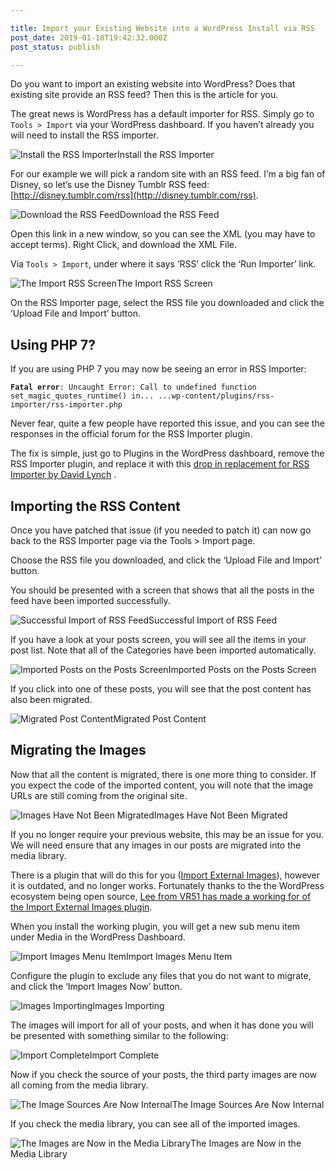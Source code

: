 ```yaml
---

title: Import your Existing Website into a WordPress Install via RSS
post_date: 2019-01-18T19:42:32.000Z
post_status: publish

---
```


Do you want to import an existing website into WordPress? Does that existing site provide an RSS feed? Then this is the article for you.

The great news is WordPress has a default importer for RSS. Simply go to `Tools > Import` via your WordPress dashboard. If you haven’t already you will need to install the RSS importer.

![Install the RSS Importer](https://cdn.hashnode.com/res/hashnode/image/upload/v1639990202538/TIT3_DfUs.png)Install the RSS Importer

For our example we will pick a random site with an RSS feed. I’m a big fan of Disney, so let’s use the Disney Tumblr RSS feed: [http://disney.tumblr.com/rss](http://disney.tumblr.com/rss).  

![Download the RSS Feed](https://cdn.hashnode.com/res/hashnode/image/upload/v1639990208428/baPfYvGqA.png)Download the RSS Feed

Open this link in a new window, so you can see the XML (you may have to accept terms). Right Click, and download the XML File.

Via `Tools > Import`, under where it says ‘RSS’ click the ‘Run Importer’ link.

![The Import RSS Screen](https://cdn.hashnode.com/res/hashnode/image/upload/v1639990213493/90nbb3jlA.png)The Import RSS Screen

On the RSS Importer page, select the RSS file you downloaded and click the ‘Upload File and Import’ button.

Using PHP 7?
------------

If you are using PHP 7 you may now be seeing an error in RSS Importer:

**`Fatal error`**`: Uncaught Error: Call to undefined function set_magic_quotes_runtime() in... ...wp-content/plugins/rss-importer/rss-importer.php`

Never fear, quite a few people have reported this issue, and you can see the responses in the official forum for the RSS Importer plugin.

The fix is simple, just go to Plugins in the WordPress dashboard, remove the RSS Importer plugin, and replace it with this [drop in replacement for RSS Importer by David Lynch](https://github.com/kemayo/wp-rss-importer) .

Importing the RSS Content
-------------------------

Once you have patched that issue (if you needed to patch it) can now go back to the RSS Importer page via the Tools > Import page.

Choose the RSS file you downloaded, and click the ‘Upload File and Import’ button.

You should be presented with a screen that shows that all the posts in the feed have been imported successfully.

![Successful Import of RSS Feed](https://cdn.hashnode.com/res/hashnode/image/upload/v1639990218043/Wb8QyTJdr_.png)Successful Import of RSS Feed

If you have a look at your posts screen, you will see all the items in your post list. Note that all of the Categories have been imported automatically.

![Imported Posts on the Posts Screen](https://cdn.hashnode.com/res/hashnode/image/upload/v1639990223113/BWCph5TUH.png)Imported Posts on the Posts Screen

If you click into one of these posts, you will see that the post content has also been migrated.

![Migrated Post Content](https://cdn.hashnode.com/res/hashnode/image/upload/v1639990228256/mw1oLvirN.png)Migrated Post Content

Migrating the Images
--------------------

Now that all the content is migrated, there is one more thing to consider. If you expect the code of the imported content, you will note that the image URLs are still coming from the original site.

![Images Have Not Been Migrated](https://cdn.hashnode.com/res/hashnode/image/upload/v1639990233182/vhXAMgfM9.png)Images Have Not Been Migrated

If you no longer require your previous website, this may be an issue for you. We will need ensure that any images in our posts are migrated into the media library.

There is a plugin that will do this for you ([Import External Images](https://wordpress.org/plugins/import-external-images/)), however it is outdated, and no longer works. Fortunately thanks to the the WordPress ecosystem being open source, [Lee from VR51 has made a working for of the Import External Images plugin](https://github.com/VR51/Import-External-Images-2).

When you install the working plugin, you will get a new sub menu item under Media in the WordPress Dashboard.

![Import Images Menu Item](https://cdn.hashnode.com/res/hashnode/image/upload/v1639990237586/AvxwcHt53.png)Import Images Menu Item

Configure the plugin to exclude any files that you do not want to migrate, and click the ‘Import Images Now’ button.

![Images Importing](https://cdn.hashnode.com/res/hashnode/image/upload/v1639990241533/m1GnlZdQS.png)Images Importing

The images will import for all of your posts, and when it has done you will be presented with something similar to the following:

![Import Complete](https://cdn.hashnode.com/res/hashnode/image/upload/v1639990245389/LwyO859gV.png)Import Complete

Now if you check the source of your posts, the third party images are now all coming from the media library.

![The Image Sources Are Now Internal](https://cdn.hashnode.com/res/hashnode/image/upload/v1639990249842/9HizfKcjD.png)The Image Sources Are Now Internal

If you check the media library, you can see all of the imported images.

![The Images are Now in the Media Library](https://cdn.hashnode.com/res/hashnode/image/upload/v1639990254673/v4NwHv8-p.png)The Images are Now in the Media Library